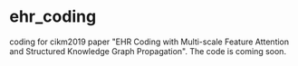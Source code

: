 # ehr_coding
coding for cikm2019 paper "EHR Coding with Multi-scale Feature Attention and Structured Knowledge Graph Propagation".
The code is coming soon.

